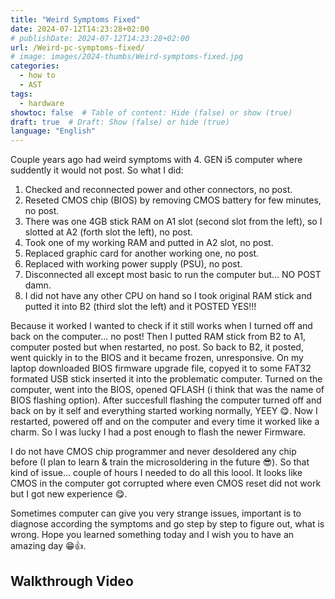 ```yaml
---
title: "Weird Symptoms Fixed"
date: 2024-07-12T14:23:28+02:00
# publishDate: 2024-07-12T14:23:28+02:00
url: /Weird-pc-symptoms-fixed/
# image: images/2024-thumbs/Weird-symptoms-fixed.jpg
categories: 
  - how to
  - AST
tags: 
  - hardware
showtoc: false  # Table of content: Hide (false) or show (true)
draft: true  # Draft: Show (false) or hide (true)
language: "English"
---
```


Couple years ago had weird symptoms with 4. GEN i5 computer where suddently it would not post. So what I did:

1. Checked and reconnected power and other connectors, no post. 
2. Reseted CMOS chip (BIOS) by removing CMOS battery for few minutes, no post.
3. There was one 4GB stick RAM on A1 slot (second slot from the left), so I slotted at A2 (forth slot the left), no post.
4. Took one of my working RAM and putted in A2 slot, no post.
5. Replaced graphic card for another working one, no post.
6. Replaced with working power supply (PSU), no post.
7. Disconnected all except most basic to run the computer but... NO POST damn.
8. I did not have any other CPU on hand so I took original RAM stick and putted it into B2 (third slot the left) and it POSTED YES!!!

Because it worked I wanted to check if it still works when I turned off and back on the computer... no post! Then I putted RAM stick from B2 to A1, computer posted but when restarted, no post. So back to B2, it posted, went quickly in to the BIOS and it became frozen, unresponsive. On my laptop downloaded BIOS firmware upgrade file, copyed it to some FAT32 formated USB stick inserted it into the problematic computer. Turned on the computer, went into the BIOS, opened QFLASH (i think that was the name of BIOS flashing option). After succesfull flashing the computer turned off and back on by it self and everything started working normally, YEEY 😋. Now I restarted, powered off and on the computer and every time it worked like a charm. So I was lucky I had a post enough to flash the newer Firmware.

I do not have CMOS chip programmer and never desoldered any chip before (I plan to learn & train the microsoldering in the future 😎). So that kind of issue... couple of hours I needed to do all this loool. It looks like CMOS in the computer got corrupted where even CMOS reset did not work but I got new experience 😋. 

Sometimes computer can give you very strange issues, important is to diagnose according the symptoms and go step by step to figure out, what is wrong. Hope you learned something today and I wish you to have an amazing day 😁👍️.

## Walkthrough Video

